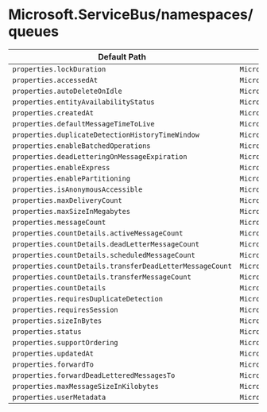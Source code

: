 # Microsoft.ServiceBus/namespaces/queues

| Default Path | Alias |
|---|---|
| `properties.lockDuration` | `Microsoft.ServiceBus/namespaces/queues/lockDuration` |
| `properties.accessedAt` | `Microsoft.ServiceBus/namespaces/queues/accessedAt` |
| `properties.autoDeleteOnIdle` | `Microsoft.ServiceBus/namespaces/queues/autoDeleteOnIdle` |
| `properties.entityAvailabilityStatus` | `Microsoft.ServiceBus/namespaces/queues/entityAvailabilityStatus` |
| `properties.createdAt` | `Microsoft.ServiceBus/namespaces/queues/createdAt` |
| `properties.defaultMessageTimeToLive` | `Microsoft.ServiceBus/namespaces/queues/defaultMessageTimeToLive` |
| `properties.duplicateDetectionHistoryTimeWindow` | `Microsoft.ServiceBus/namespaces/queues/duplicateDetectionHistoryTimeWindow` |
| `properties.enableBatchedOperations` | `Microsoft.ServiceBus/namespaces/queues/enableBatchedOperations` |
| `properties.deadLetteringOnMessageExpiration` | `Microsoft.ServiceBus/namespaces/queues/deadLetteringOnMessageExpiration` |
| `properties.enableExpress` | `Microsoft.ServiceBus/namespaces/queues/enableExpress` |
| `properties.enablePartitioning` | `Microsoft.ServiceBus/namespaces/queues/enablePartitioning` |
| `properties.isAnonymousAccessible` | `Microsoft.ServiceBus/namespaces/queues/isAnonymousAccessible` |
| `properties.maxDeliveryCount` | `Microsoft.ServiceBus/namespaces/queues/maxDeliveryCount` |
| `properties.maxSizeInMegabytes` | `Microsoft.ServiceBus/namespaces/queues/maxSizeInMegabytes` |
| `properties.messageCount` | `Microsoft.ServiceBus/namespaces/queues/messageCount` |
| `properties.countDetails.activeMessageCount` | `Microsoft.ServiceBus/namespaces/queues/countDetails.activeMessageCount` |
| `properties.countDetails.deadLetterMessageCount` | `Microsoft.ServiceBus/namespaces/queues/countDetails.deadLetterMessageCount` |
| `properties.countDetails.scheduledMessageCount` | `Microsoft.ServiceBus/namespaces/queues/countDetails.scheduledMessageCount` |
| `properties.countDetails.transferDeadLetterMessageCount` | `Microsoft.ServiceBus/namespaces/queues/countDetails.transferDeadLetterMessageCount` |
| `properties.countDetails.transferMessageCount` | `Microsoft.ServiceBus/namespaces/queues/countDetails.transferMessageCount` |
| `properties.countDetails` | `Microsoft.ServiceBus/namespaces/queues/countDetails` |
| `properties.requiresDuplicateDetection` | `Microsoft.ServiceBus/namespaces/queues/requiresDuplicateDetection` |
| `properties.requiresSession` | `Microsoft.ServiceBus/namespaces/queues/requiresSession` |
| `properties.sizeInBytes` | `Microsoft.ServiceBus/namespaces/queues/sizeInBytes` |
| `properties.status` | `Microsoft.ServiceBus/namespaces/queues/status` |
| `properties.supportOrdering` | `Microsoft.ServiceBus/namespaces/queues/supportOrdering` |
| `properties.updatedAt` | `Microsoft.ServiceBus/namespaces/queues/updatedAt` |
| `properties.forwardTo` | `Microsoft.ServiceBus/namespaces/queues/forwardTo` |
| `properties.forwardDeadLetteredMessagesTo` | `Microsoft.ServiceBus/namespaces/queues/forwardDeadLetteredMessagesTo` |
| `properties.maxMessageSizeInKilobytes` | `Microsoft.ServiceBus/namespaces/queues/maxMessageSizeInKilobytes` |
| `properties.userMetadata` | `Microsoft.ServiceBus/namespaces/queues/userMetadata` |

